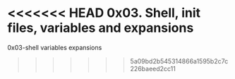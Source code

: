 <<<<<<< HEAD
0x03. Shell, init files, variables and expansions
=======
0x03-shell variables expansions
>>>>>>> 5a09bd2b545314866a1595b2c7c226baeed2cc11
